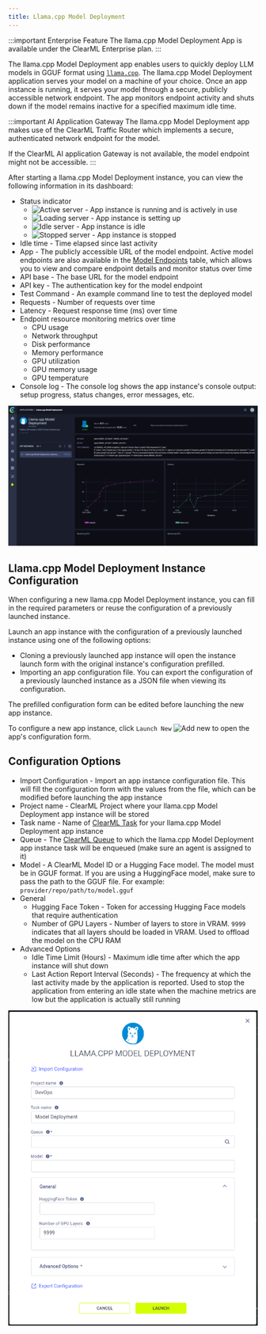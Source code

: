 ```yaml
---
title: Llama.cpp Model Deployment 
---
```


:::important Enterprise Feature
The llama.cpp Model Deployment App is available under the ClearML Enterprise plan.
:::

The llama.cpp Model Deployment app enables users to quickly deploy LLM models in GGUF format using [`llama.cpp`](https://github.com/ggerganov/llama.cpp). 
The llama.cpp Model Deployment application serves your model on a machine of your choice. Once an app instance is 
running, it serves your model through a secure, publicly accessible network endpoint. The app monitors endpoint activity 
and shuts down if the model remains inactive for a specified maximum idle time.

:::important AI Application Gateway
The llama.cpp Model Deployment app makes use of the ClearML Traffic Router which implements a secure, authenticated 
network endpoint for the model. 

If the ClearML AI application Gateway is not available, the model endpoint might not be accessible.
:::

After starting a llama.cpp Model Deployment instance, you can view the following information in its dashboard:
* Status indicator
  * <img src="/docs/latest/icons/ico-llama-active.svg" alt="Active server" className="icon size-lg space-sm" /> - App instance is running and is actively in use
  * <img src="/docs/latest/icons/ico-llama-loading.svg" alt="Loading server" className="icon size-lg space-sm" /> - App instance is setting up
  * <img src="/docs/latest/icons/ico-llama-idle.svg" alt="Idle server" className="icon size-lg space-sm" /> - App instance is idle
  * <img src="/docs/latest/icons/ico-llama-stopped.svg" alt="Stopped server" className="icon size-lg space-sm" /> - App instance is stopped
* Idle time - Time elapsed since last activity
* App - The publicly accessible URL of the model endpoint. Active model endpoints are also available in the 
  [Model Endpoints](../webapp_model_endpoints.md) table, which allows you to view and compare endpoint details and 
  monitor status over time
* API base - The base URL for the model endpoint
* API key - The authentication key for the model endpoint
* Test Command - An example command line to test the deployed model
* Requests - Number of requests over time
* Latency - Request response time (ms) over time
* Endpoint resource monitoring metrics over time
  * CPU usage
  * Network throughput
  * Disk performance
  * Memory performance
  * GPU utilization
  * GPU memory usage
  * GPU temperature
* Console log - The console log shows the app instance's console output: setup progress, status changes, error messages, etc.

![llama deployment dashboard](../../img/apps_llama_dashboard.png)

## Llama.cpp Model Deployment Instance Configuration

When configuring a new llama.cpp Model Deployment instance, you can fill in the required parameters or reuse the 
configuration of a previously launched instance.

Launch an app instance with the configuration of a previously launched instance using one of the following options:
* Cloning a previously launched app instance will open the instance launch form with the original instance's configuration prefilled.
* Importing an app configuration file. You can export the configuration of a previously launched instance as a JSON file when viewing its configuration.

The prefilled configuration form can be edited before launching the new app instance.

To configure a new app instance, click `Launch New` <img src="/docs/latest/icons/ico-add.svg" alt="Add new" className="icon size-md space-sm" /> 
to open the app's configuration form.

## Configuration Options
* Import Configuration - Import an app instance configuration file. This will fill the configuration form with the 
values from the file, which can be modified before launching the app instance
* Project name - ClearML Project where your llama.cpp Model Deployment app instance will be stored
* Task name - Name of [ClearML Task](../../fundamentals/task.md) for your llama.cpp Model Deployment app instance
* Queue - The [ClearML Queue](../../fundamentals/agents_and_queues.md#agent-and-queue-workflow) to which the 
  llama.cpp Model Deployment app instance task will be enqueued (make sure an agent is assigned to it)  
* Model - A ClearML Model ID or a Hugging Face model. The model must be in GGUF format. If you are using a 
  HuggingFace model, make sure to pass the path to the GGUF file. For example: `provider/repo/path/to/model.gguf`
* General
  * Hugging Face Token - Token for accessing Hugging Face models that require authentication
  * Number of GPU Layers - Number of layers to store in VRAM. `9999` indicates that all layers should be loaded in 
  VRAM. Used to offload the model on the CPU RAM
* Advanced Options
  * Idle Time Limit (Hours) - Maximum idle time after which the app instance will shut down
  * Last Action Report Interval (Seconds) - The frequency at which the last activity made by the application is reported. 
  Used to stop the application from entering an idle state when the machine metrics are low but the application is 
  actually still running

![llama deployment app form](../../img/apps_llama_form.png)